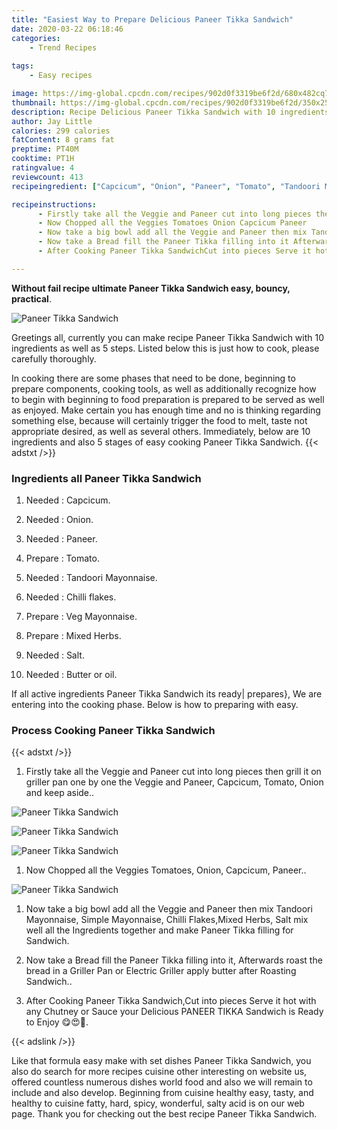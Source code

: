 ```yaml
---
title: "Easiest Way to Prepare Delicious Paneer Tikka Sandwich"
date: 2020-03-22 06:18:46
categories:
    - Trend Recipes
    
tags:
    - Easy recipes

image: https://img-global.cpcdn.com/recipes/902d0f3319be6f2d/680x482cq70/paneer-tikka-sandwich-recipe-main-photo.jpg
thumbnail: https://img-global.cpcdn.com/recipes/902d0f3319be6f2d/350x250cq70/paneer-tikka-sandwich-recipe-main-photo.jpg
description: Recipe Delicious Paneer Tikka Sandwich with 10 ingredients and 5 stages of easy cooking.
author: Jay Little
calories: 299 calories
fatContent: 8 grams fat
preptime: PT40M
cooktime: PT1H
ratingvalue: 4
reviewcount: 413
recipeingredient: ["Capcicum", "Onion", "Paneer", "Tomato", "Tandoori Mayonnaise", "Chilli flakes", "Veg Mayonnaise", "Mixed Herbs", "Salt", "Butter or oil"]

recipeinstructions: 
      - Firstly take all the Veggie and Paneer cut into long pieces then grill it on griller pan one by one the Veggie and Paneer Capcicum Tomato Onion and keep aside 
      - Now Chopped all the Veggies Tomatoes Onion Capcicum Paneer 
      - Now take a big bowl add all the Veggie and Paneer then mix Tandoori Mayonnaise Simple Mayonnaise Chilli FlakesMixed Herbs Salt mix well all the Ingredients together and make Paneer Tikka filling for Sandwich 
      - Now take a Bread fill the Paneer Tikka filling into it Afterwards roast the bread in a Griller Pan or Electric Griller apply butter after Roasting Sandwich 
      - After Cooking Paneer Tikka SandwichCut into pieces Serve it hot with any Chutney or Sauce your Delicious PANEER TIKKA Sandwich is Ready to Enjoy 

---
```




**Without fail recipe ultimate Paneer Tikka Sandwich easy, bouncy, practical**. 


![Paneer Tikka Sandwich](https://img-global.cpcdn.com/recipes/902d0f3319be6f2d/680x482cq70/paneer-tikka-sandwich-recipe-main-photo.jpg "Paneer Tikka Sandwich")




Greetings all, currently you can make recipe Paneer Tikka Sandwich with 10 ingredients as well as 5 steps. Listed below this is just how to cook, please carefully thoroughly.

In cooking there are some phases that need to be done, beginning to prepare components, cooking tools, as well as additionally recognize how to begin with beginning to food preparation is prepared to be served as well as enjoyed. Make certain you has enough time and no is thinking regarding something else, because will certainly trigger the food to melt, taste not appropriate desired, as well as several others. Immediately, below are 10 ingredients and also 5 stages of easy cooking Paneer Tikka Sandwich.
{{< adstxt />}}

### Ingredients all Paneer Tikka Sandwich


1. Needed  : Capcicum.

1. Needed  : Onion.

1. Needed  : Paneer.

1. Prepare  : Tomato.

1. Needed  : Tandoori Mayonnaise.

1. Needed  : Chilli flakes.

1. Prepare  : Veg Mayonnaise.

1. Prepare  : Mixed Herbs.

1. Needed  : Salt.

1. Needed  : Butter or oil.



If all active ingredients Paneer Tikka Sandwich its ready| prepares}, We are entering into the cooking phase. Below is how to preparing with easy.

### Process Cooking Paneer Tikka Sandwich

{{< adstxt />}}


1. Firstly take all the Veggie and Paneer cut into long pieces then grill it on griller pan one by one the Veggie and Paneer, Capcicum, Tomato, Onion and keep aside..



![Paneer Tikka Sandwich](https://img-global.cpcdn.com/steps/03d9c410abef3f23/160x128cq70/paneer-tikka-sandwich-recipe-step-1-photo.jpg" "Paneer Tikka Sandwich")

![Paneer Tikka Sandwich](https://img-global.cpcdn.com/steps/15c3b693c68aa16e/160x128cq70/paneer-tikka-sandwich-recipe-step-1-photo.jpg" "Paneer Tikka Sandwich")

![Paneer Tikka Sandwich](https://img-global.cpcdn.com/steps/033c3b0f28cf68a2/160x128cq70/paneer-tikka-sandwich-recipe-step-1-photo.jpg" "Paneer Tikka Sandwich")



1. Now Chopped all the Veggies Tomatoes, Onion, Capcicum, Paneer..



![Paneer Tikka Sandwich](https://img-global.cpcdn.com/steps/d35730226efc906b/160x128cq70/paneer-tikka-sandwich-recipe-step-2-photo.jpg" "Paneer Tikka Sandwich")



1. Now take a big bowl add all the Veggie and Paneer then mix Tandoori Mayonnaise, Simple Mayonnaise, Chilli Flakes,Mixed Herbs, Salt mix well all the Ingredients together and make Paneer Tikka filling for Sandwich.



1. Now take a Bread fill the Paneer Tikka filling into it, Afterwards roast the bread in a Griller Pan or Electric Griller apply butter after Roasting Sandwich..



1. After Cooking Paneer Tikka Sandwich,Cut into pieces Serve it hot with any Chutney or Sauce your Delicious PANEER TIKKA Sandwich is Ready to Enjoy 😋😍🥪.





{{< adslink />}}

Like that formula easy make with set dishes Paneer Tikka Sandwich, you also do search for more recipes cuisine other interesting on website us, offered countless numerous dishes world food and also we will remain to include and also develop. Beginning from cuisine healthy easy, tasty, and healthy to cuisine fatty, hard, spicy, wonderful, salty acid is on our web page. Thank you for checking out the best recipe Paneer Tikka Sandwich.
